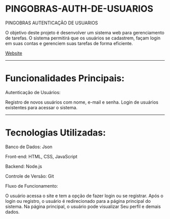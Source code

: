 # PINGOBRAS-AUTH-DE-USUARIOS
PINGOBRAS AUTENTICAÇÃO DE USUARIOS

O objetivo deste projeto é desenvolver um sistema web para gerenciamento de tarefas. O sistema permitirá que os usuários se cadastrem, façam login em suas contas e gerenciem suas tarefas de forma eficiente.

[Website](https://pingobras-auth-de-usuarios.glitch.me)

***

# Funcionalidades Principais:
Autenticação de Usuários:

Registro de novos usuários com nome, e-mail e senha.
Login de usuários existentes para acessar o sistema.

***

# Tecnologias Utilizadas:
Banco de Dados: Json

Front-end: HTML, CSS, JavaScript

Backend: Node.js

Controle de Versão: Git

Fluxo de Funcionamento:

O usuário acessa o site e tem a opção de fazer login ou se registrar.
Após o login ou registro, o usuário é redirecionado para a página principal do sistema.
Na página principal, o usuário pode visualizar Seu perfil e demais dados.
